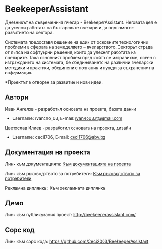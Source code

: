 # BeekeeperAssistant
Дневникът на съвременния пчелар - BeekeeperAssistant. Неговата цел е да улесни работата на българските пчелари и да подпомогне развитието на сектора.

Системата предоставя решение на един от основните технологични проблеми в сферата на земеделието – пчеларството. Секторът страда от липса на софтуерни решения, които да улеснят работата на пчеларите. Така основният проблем пред който се изправихме, освен с изграждането на системата, бе обединяването на различни пчеларски методики и практики, обединени с познания и нужди за съхранение на информация.

*Проектът е отворен за развитие и нови идеи.


## Автори
Иван Ангелов - разработил основата на проекта, базата данни
- Username: ivancho_03, E-mail: ivan4o03.it@gmail.com 

Цветослав Илиев - разработил основата на проекта, дизайн
- Username: ceci1706, E-mail: ceci1706@abv.bg

## Документация на проекта
Линк към документацията: [Към документацията на проекта](https://drive.google.com/file/d/1Gb4-3NUKxERmFwoQwPZNEkPBvETCFsCA/view?usp=sharing)

Линк към ръководството за потребители: [Към ръководството за потребители](https://drive.google.com/file/d/1B05NvJXxOPcZFmuNzygDHwWT6i2fwkkc/view?usp=sharing)

Рекламна диплянка : [Към рекламната диплянка](https://drive.google.com/file/d/1xSq2euEX_qRo787wc5kIKWRS0zQiiAfo/view?usp=sharing)

## Демо
Линк към публикувания проект: http://beekeeperassistant.com/

## Сорс код
Линк към сорс кода: https://github.com/Ceci2003/BeekeeperAssistant
